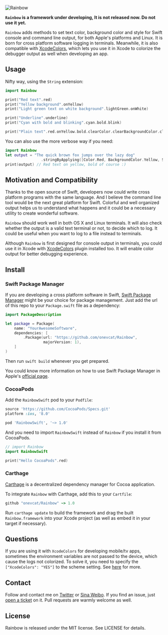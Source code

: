 ![Rainbow](https://raw.githubusercontent.com/onevcat/Rainbow/assets/rainbow.png)

**`Rainbow` is a framework under developing, It is not released now. Do not use it yet.**

`Rainbow` adds methods to set text color, background color and style for Swift 
console and command line output, for both Apple's platforms and Linux. It is 
born for cross platform software logging in terminals. Meanwhile, it is also 
compatible with [XcodeColors](https://github.com/robbiehanson/XcodeColors), 
which lets you use it in Xcode to colorize the debugger output as well when 
developing an app.

## Usage

Nifty way, using the `String` extension:

```swift
import Rainbow

print("Red text".red)
print("Yellow background".onYellow)
print("Light green text on white background".lightGreen.onWhite)

print("Underline".underline)
print("Cyan with bold and blinking".cyan.bold.blink)

print("Plain text".red.onYellow.bold.clearColor.clearBackgroundColor.clearStyles)
```

You can also use the more verbose way if you need:

```swift
import Rainbow
let output = "The quick brown fox jumps over the lazy dog"
                .stringByApplying([Color.Red, BackgroundColor.Yellow, Style.Bold])
print(output) // Red text on yellow, bold of course :)
```

## Motivation and Compatibility

Thanks to the open source of Swift, developers now could write cross platform 
programs with the same language. And I believe the command line tool would be 
the next great platform for Swift. Colorful and well organized output helps us 
to understand what happens and it could be a necessary utility to create 
wonderful software. 

`Rainbow` should work well in both OS X and Linux terminals. It will also check 
whether the output is a valid text terminal or not, to decide which to log. 
It could be useful when you want to log to a file instead to terminals.

Although `Rainbow` is first designed for console output in terminals, you could 
use it in Xcode with [XcodeColors](https://github.com/robbiehanson/XcodeColors) 
plugin installed too. It will enable color output for better debugging experience.

## Install

### Swift Package Manager

If you are developing a cross platform software in Swift, 
[Swift Package Manager](https://github.com/apple/swift-package-manager) might 
be your choice for package management. Just add the url of this repo to your 
`Package.swift` file as a dependency:

```swift
import PackageDescription

let package = Package(
    name: "YourAwesomeSoftware",
    dependencies: [
        .Package(url: "https://github.com/onevcat/Rainbow",
                 majorVersion: 1),
    ]
)
```

Then run `swift build` whenever you get prepared.

You could know more information on how to use Swift Package Manager
 in Apple's [official page](https://swift.org/package-manager/).

### CocoaPods

Add the `RainbowSwift` pod to your `Podfile`:

```ruby
source 'https://github.com/CocoaPods/Specs.git'
platform :ios, '8.0'

pod 'RainbowSwift', '~> 1.0'
```

And you need to import `RainbowSwift` instead of `Rainbow` if you install it from CocoaPods.

```swift
// import Rainbow
import RainbowSwift

print("Hello CocoaPods".red)
```

### Carthage

[Carthage](https://github.com/Carthage/Carthage) is a decentralized dependency 
manager for Cocoa application.

To integrate `Rainbow` with Carthage, add this to your `Cartfile`:

```ruby
github "onevcat/Rainbow" ~> 1.0
```

Run `carthage update` to build the framework and drag the built 
`Rainbow.framework` into your Xcode project (as well as embed it in your target 
    if necessary).

## Questions

If you are using it with `XcodeColors` for developing mobile/tv apps, sometimes 
the environment variables are not passed to the device, which cause the logs not 
colorized. To solve it, you need to specify the `["XcodeColors": "YES"]` to the 
scheme setting. See [here](https://github.com/CocoaLumberjack/CocoaLumberjack/blob/master/Documentation/XcodeColors.md#xcodecolors-and-ios) for more.

## Contact

Follow and contact me on [Twitter](http://twitter.com/onevcat) or 
[Sina Weibo](http://weibo.com/onevcat). If you find an issue, 
just [open a ticket](https://github.com/onevcat/Rainbow/issues/new) on it. Pull 
requests are warmly welcome as well.

## License

Rainbow is released under the MIT license. See LICENSE for details.

